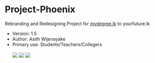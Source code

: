 # Project-Phoenix
Rebranding and Redesigning Project for <a href="http://mydegree.lk/" target="_blank">mydegree.lk</a> to yourfuture.lk 

<ul>
<li>Version:		1.5</li>
<li>Author:			Asith Wijenayake</li>
<li>Primary use: Students/Teachers/Collegers</li>
<br />
<img src="https://img.shields.io/aur/license/yaourt.svg"> <img src="https://img.shields.io/badge/Bootstrap%20-3.3.7-blue.svg"> <img src="https://img.shields.io/badge/bulding%20--%20frontend%20-65%25-yellowgreen.svg">
</ul>
